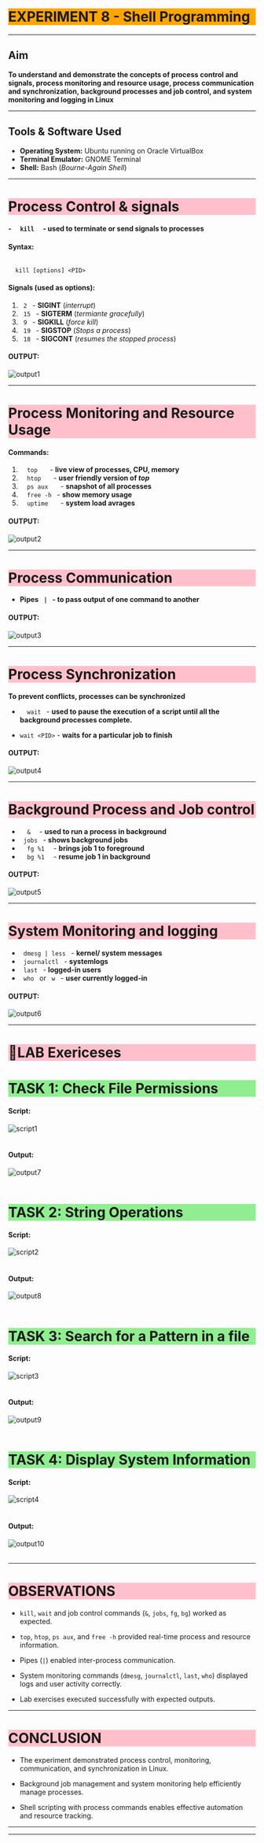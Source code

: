# <h1 style="background-color: orange;"> EXPERIMENT 8 - Shell Programming</h1>

---------------------------------------------------------------------------
## Aim
   **To understand and demonstrate the concepts of process control and signals, process monitoring and resource usage, process communication and synchronization, background processes and job control, and system monitoring and logging in Linux**

---------------------------------------------------------------------------
## Tools & Software Used 
- **Operating System:** Ubuntu running on Oracle VirtualBox  
- **Terminal Emulator:** GNOME Terminal 
- **Shell:** Bash (*Bourne-Again Shell*)

---------------------------------------------------------------------------
## <h1 style="background-color: pink;">Process Control & signals</h1>
 #### - `   kill   ` - used to terminate or send signals to processes
 
 #### Syntax:
 ````

   kill [options] <PID>

 ````
  #### Signals (used as options):
   1. `  2  ` - **SIGINT** (*interrupt*)
   2. `  15  ` - **SIGTERM** (*termiante gracefully*)
   3. `  9  ` - **SIGKILL** (*force kill*)
   4. `  19  ` - **SIGSTOP** (*Stops a process*)
   5. `  18  ` - **SIGCONT** (*resumes the stopped process*)

 #### OUTPUT:

 ![output1](images/801.png)

---------------------------------------------------------------------------
## <h1 style="background-color: pink;">Process Monitoring and Resource Usage</h1>

 #### Commands:
 1. `   top    ` - **live view of processes, CPU, memory**
 2. `   htop    ` - **user friendly version of *top***
 3. `   ps aux    ` - **snapshot of all processes**
 4. `   free -h  ` - **show memory usage**
 5. `   uptime    ` - **system load avrages**

 #### OUTPUT:
 ![output2](images/802.png)

---------------------------------------------------------------------------
## <h1 style="background-color: pink;">Process Communication</h1>
 
- **Pipes `  |  ` - to pass output of one command to another**

 #### OUTPUT:
 ![output3](images/803.png)

---------------------------------------------------------------------------
## <h1 style="background-color: pink;">Process Synchronization</h1>
  **To prevent conflicts, processes can be synchronized**
  - `   wait  ` - **used to pause the execution of a script until all the background processes complete.**

  - ` wait <PID> ` - **waits for a particular job to finish**

#### OUTPUT:
![output4](images/804.png)

---------------------------------------------------------------------------
## <h1 style="background-color: pink;">Background Process and Job control</h1>

 - `   &   ` - **used to run a process in background**
 - `  jobs  ` - **shows background jobs**
 - `   fg %1   ` - **brings job 1 to foreground**
 - `   bg %1   ` - **resume job 1 in background**

 #### OUTPUT:
 ![output5](images/805.png)

---------------------------------------------------------------------------
## <h1 style="background-color: pink;">System Monitoring and logging</h1>

 - `  dmesg | less  ` - **kernel/ system messages**
 - `  journalctl  ` - **systemlogs**
 - `  last  ` - **logged-in users**
 - `  who  `  or  `  w  ` - **user currently logged-in**

#### OUTPUT:
![output6](images/806.png)

---------------------------------------------------------------------------
## <h1 style="background-color: pink;">🧩LAB Exericeses</h1>
### <h1 style="background-color: lightgreen;">TASK 1: Check File Permissions</h1>
   #### Script:
   ![script1](images/807.png)<br><br>
  
   #### Output:
   ![output7](images/808.png)<br><br>

### <h1 style="background-color: lightgreen;">TASK 2: String Operations</h1>
   #### Script:
   ![script2](images/809.png)<br><br>
  
   #### Output:
   ![output8](images/810.png)<br><br>

### <h1 style="background-color: lightgreen;">TASK 3: Search for a Pattern in a file</h1>
   #### Script:
   ![script3](images/811.png)<br><br>
  
   #### Output:
   ![output9](images/812.png)<br><br>

### <h1 style="background-color: lightgreen;">TASK 4: Display System Information</h1>
   #### Script:
   ![script4](images/813.png)<br><br>
  
   #### Output:
   ![output10](images/814.png)<br><br>

---------------------------------------------------------------------------
## <h1 style="background-color: pink;"> OBSERVATIONS</h1>

 - `kill`, `wait` and job control commands (`&`, `jobs`, `fg`, `bg`) worked as expected.

 - `top`, `htop`, `ps aux`, and `free -h` provided real-time process and resource information.

 - Pipes (`|`) enabled inter-process communication.

 - System monitoring commands (`dmesg`, `journalctl`, `last`, `who`) displayed logs and user activity correctly.

 - Lab exercises executed successfully with expected outputs.
 
---------------------------------------------------------------------------
## <h1 style="background-color: pink;"> CONCLUSION</h1> 

- The experiment demonstrated process control, monitoring, communication, and synchronization in Linux.

- Background job management and system monitoring help efficiently manage processes.

- Shell scripting with process commands enables effective automation and resource tracking.

---------------------------------------------------------------------------
---------------------------------------------------------------------------
